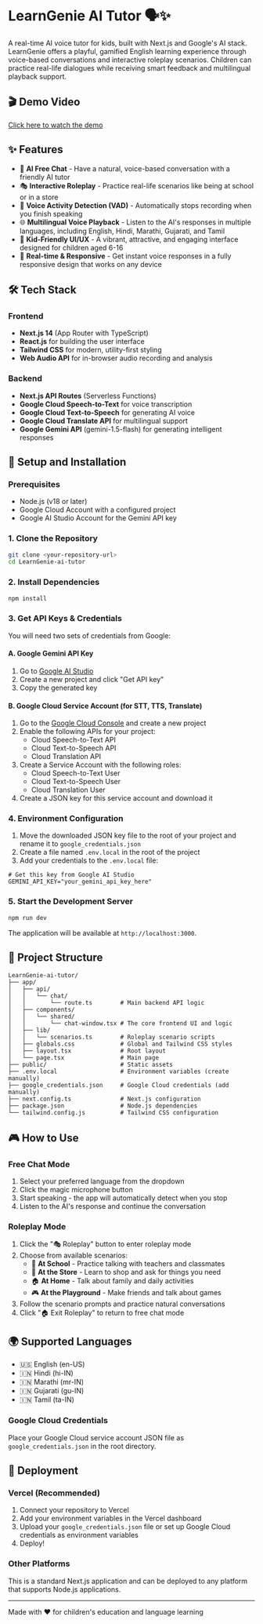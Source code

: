 # LearnGenie AI Tutor 🗣️✨

A real-time AI voice tutor for kids, built with Next.js and Google's AI stack. LearnGenie offers a playful, gamified English learning experience through voice-based conversations and interactive roleplay scenarios. Children can practice real-life dialogues while receiving smart feedback and multilingual playback support.

## 🎬 Demo Video
[Click here to watch the demo](https://drive.google.com/file/d/1s40GtpLyOe0F8vAeMe_eBqCS0vjkfEel/view?usp=sharing)

## ✨ Features

- 🤖 **AI Free Chat** - Have a natural, voice-based conversation with a friendly AI tutor
- 🎭 **Interactive Roleplay** - Practice real-life scenarios like being at school or in a store
- 🎤 **Voice Activity Detection (VAD)** - Automatically stops recording when you finish speaking
- 🌐 **Multilingual Voice Playback** - Listen to the AI's responses in multiple languages, including English, Hindi, Marathi, Gujarati, and Tamil
- 🎨 **Kid-Friendly UI/UX** - A vibrant, attractive, and engaging interface designed for children aged 6-16
- 🚀 **Real-time & Responsive** - Get instant voice responses in a fully responsive design that works on any device

## 🛠️ Tech Stack

### Frontend
- **Next.js 14** (App Router with TypeScript)
- **React.js** for building the user interface
- **Tailwind CSS** for modern, utility-first styling
- **Web Audio API** for in-browser audio recording and analysis

### Backend
- **Next.js API Routes** (Serverless Functions)
- **Google Cloud Speech-to-Text** for voice transcription
- **Google Cloud Text-to-Speech** for generating AI voice
- **Google Cloud Translate API** for multilingual support
- **Google Gemini API** (gemini-1.5-flash) for generating intelligent responses

## 🚀 Setup and Installation

### Prerequisites
- Node.js (v18 or later)
- Google Cloud Account with a configured project
- Google AI Studio Account for the Gemini API key

### 1. Clone the Repository
```bash
git clone <your-repository-url>
cd LearnGenie-ai-tutor
```

### 2. Install Dependencies
```bash
npm install
```

### 3. Get API Keys & Credentials

You will need two sets of credentials from Google:

#### A. Google Gemini API Key
1. Go to [Google AI Studio](https://makersuite.google.com/app/apikey)
2. Create a new project and click "Get API key"
3. Copy the generated key

#### B. Google Cloud Service Account (for STT, TTS, Translate)
1. Go to the [Google Cloud Console](https://console.cloud.google.com/) and create a new project
2. Enable the following APIs for your project:
   - Cloud Speech-to-Text API
   - Cloud Text-to-Speech API
   - Cloud Translation API
3. Create a Service Account with the following roles:
   - Cloud Speech-to-Text User
   - Cloud Text-to-Speech User
   - Cloud Translation User
4. Create a JSON key for this service account and download it

### 4. Environment Configuration
1. Move the downloaded JSON key file to the root of your project and rename it to `google_credentials.json`
2. Create a file named `.env.local` in the root of the project
3. Add your credentials to the `.env.local` file:

```env
# Get this key from Google AI Studio
GEMINI_API_KEY="your_gemini_api_key_here"
```

### 5. Start the Development Server
```bash
npm run dev
```

The application will be available at `http://localhost:3000`.

## 📁 Project Structure

```
LearnGenie-ai-tutor/
├── app/
│   ├── api/
│   │   └── chat/
│   │       └── route.ts        # Main backend API logic
│   ├── components/
│   │   └── shared/
│   │       └── chat-window.tsx # The core frontend UI and logic
│   ├── lib/
│   │   └── scenarios.ts        # Roleplay scenario scripts
│   ├── globals.css             # Global and Tailwind CSS styles
│   ├── layout.tsx              # Root layout
│   └── page.tsx                # Main page
├── public/                     # Static assets
├── .env.local                  # Environment variables (create manually)
├── google_credentials.json     # Google Cloud credentials (add manually)
├── next.config.ts              # Next.js configuration
├── package.json                # Node.js dependencies
└── tailwind.config.js          # Tailwind CSS configuration
```

## 🎮 How to Use

### Free Chat Mode
1. Select your preferred language from the dropdown
2. Click the magic microphone button
3. Start speaking - the app will automatically detect when you stop
4. Listen to the AI's response and continue the conversation

### Roleplay Mode
1. Click the "🎭 Roleplay" button to enter roleplay mode
2. Choose from available scenarios:
   - 🏫 **At School** - Practice talking with teachers and classmates
   - 🛒 **At the Store** - Learn to shop and ask for things you need
   - 🏠 **At Home** - Talk about family and daily activities
   - 🎮 **At the Playground** - Make friends and talk about games
3. Follow the scenario prompts and practice natural conversations
4. Click "🏠 Exit Roleplay" to return to free chat mode

## 🌍 Supported Languages

- 🇺🇸 English (en-US)
- 🇮🇳 Hindi (hi-IN)
- 🇮🇳 Marathi (mr-IN)
- 🇮🇳 Gujarati (gu-IN)
- 🇮🇳 Tamil (ta-IN)


### Google Cloud Credentials
Place your Google Cloud service account JSON file as `google_credentials.json` in the root directory.

## 🚀 Deployment

### Vercel (Recommended)
1. Connect your repository to Vercel
2. Add your environment variables in the Vercel dashboard
3. Upload your `google_credentials.json` file or set up Google Cloud credentials as environment variables
4. Deploy!

### Other Platforms
This is a standard Next.js application and can be deployed to any platform that supports Node.js applications.

---

Made with ❤️ for children's education and language learning
